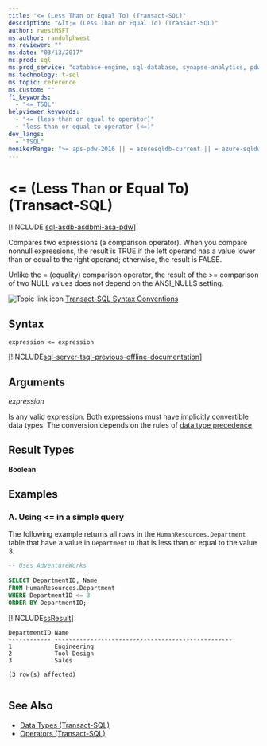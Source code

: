 ```yaml
---
title: "<= (Less Than or Equal To) (Transact-SQL)"
description: "&lt;= (Less Than or Equal To) (Transact-SQL)"
author: rwestMSFT
ms.author: randolphwest
ms.reviewer: ""
ms.date: "03/13/2017"
ms.prod: sql
ms.prod_service: "database-engine, sql-database, synapse-analytics, pdw"
ms.technology: t-sql
ms.topic: reference
ms.custom: ""
f1_keywords:
  - "<=_TSQL"
helpviewer_keywords:
  - "<= (less than or equal to operator)"
  - "less than or equal to operator (<=)"
dev_langs:
  - "TSQL"
monikerRange: ">= aps-pdw-2016 || = azuresqldb-current || = azure-sqldw-latest || >= sql-server-2016 || >= sql-server-linux-2017 || = azuresqldb-mi-current"
---
```


# &lt;= (Less Than or Equal To) (Transact-SQL)

[!INCLUDE [sql-asdb-asdbmi-asa-pdw](../../includes/applies-to-version/sql-asdb-asdbmi-asa-pdw.md)]

Compares two expressions (a comparison operator). When you compare nonnull expressions, the result is TRUE if the left operand has a value lower than or equal to the right operand; otherwise, the result is FALSE.  
  
Unlike the = (equality) comparison operator, the result of the >= comparison of two NULL values does not depend on the ANSI_NULLS setting.  
 
![Topic link icon](../../database-engine/configure-windows/media/topic-link.gif "Topic link icon") [Transact-SQL Syntax Conventions](../../t-sql/language-elements/transact-sql-syntax-conventions-transact-sql.md)  
  
## Syntax  
  
```syntaxsql  
expression <= expression  
```  
  
[!INCLUDE[sql-server-tsql-previous-offline-documentation](../../includes/sql-server-tsql-previous-offline-documentation.md)]

## Arguments

*expression*  

Is any valid [expression](../../t-sql/language-elements/expressions-transact-sql.md). Both expressions must have implicitly convertible data types. The conversion depends on the rules of [data type precedence](../../t-sql/data-types/data-type-precedence-transact-sql.md).  
  
## Result Types  

**Boolean**  
  
## Examples  
  
### A. Using <= in a simple query  

The following example returns all rows in the `HumanResources.Department` table that have a value in `DepartmentID` that is less than or equal to the value 3.  
  
```sql  
-- Uses AdventureWorks  
  
SELECT DepartmentID, Name  
FROM HumanResources.Department  
WHERE DepartmentID <= 3  
ORDER BY DepartmentID;  
```  
  
 [!INCLUDE[ssResult](../../includes/ssresult-md.md)]  
  
```  
DepartmentID Name  
------------ --------------------------------------------------  
1            Engineering  
2            Tool Design  
3            Sales  
  
(3 row(s) affected)  
  
```  
  
## See Also  
- [Data Types &#40;Transact-SQL&#41;](../../t-sql/data-types/data-types-transact-sql.md)   
- [Operators &#40;Transact-SQL&#41;](../../t-sql/language-elements/operators-transact-sql.md)
